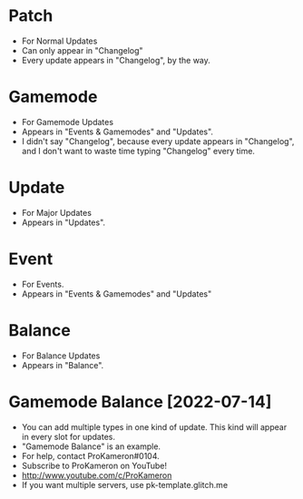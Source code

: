 # Patch
- For Normal Updates
- Can only appear in "Changelog"
- Every update appears in "Changelog", by the way.
# Gamemode
- For Gamemode Updates
- Appears in "Events & Gamemodes" and "Updates".
- I didn't say "Changelog", because every update appears in "Changelog", and I don't want to waste time typing "Changelog" every time.
# Update
- For Major Updates
- Appears in "Updates".
# Event
- For Events.
- Appears in "Events & Gamemodes" and "Updates"
# Balance
- For Balance Updates
- Appears in "Balance".
# Gamemode Balance [2022-07-14]
- You can add multiple types in one kind of update. This kind will appear in every slot for updates.
- "Gamemode Balance" is an example.
- For help, contact ProKameron#0104.
- Subscribe to ProKameron on YouTube!
- http://www.youtube.com/c/ProKameron
- If you want multiple servers, use pk-template.glitch.me
